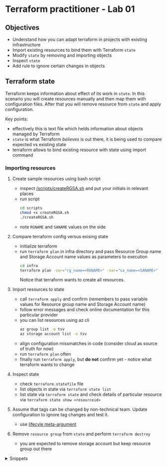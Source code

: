 # Terraform practitioner - Lab 01

## Objectives

- Understand how you can adapt terraform in projects with existing infrastructure
- Import existing resources to bind them with Terraform `state`
- Modify `state` by removing and importing objects
- Inspect `state` 
- Add rule to ignore certain changes in objects

## Terraform state

Terraform keeps information about effect of its work in `state`. 
In this scenario you will create resources manually and then map them with configuration files.
After that you will remove resource from `state` and apply configuration.

Key points:
- effectively this is text file which helds information about objects managed by Terraform
- `state` is what Terraform _believes_ is out there, it is being used to compare expected vs existing state
- terraform allows to bind existing resource with state using import command

### Importing resources
   
1. Create sample resources using bash script
    - inspect [/scripts/createRGSA.sh](./scripts/createRGSA.sh) and put your initials in relevant places
    - run script
       ```bash
       cd scripts
       chmod +x createRGSA.sh
       ./createRGSA.sh
       ```
    - note `RGNAME` and `SANAME` values on the side
  
2. Compare terraform config versus exising state
    - initialize terraform
    - run `terraform plan` in infra directory and pass Resource Group name and Storage Account name values as parameters to execution
      ```bash
      cd infra
      terraform plan -var="rg_name=<RGNAME>" -var="sa_name=<SANAME>"
      ```
      Notice that terraform wants to create all resources.

3. Import resources to state
    - call `terraform apply` and confirm (remembers to pass variable values for Resource group name and Storage Account name)
    - follow error messages and check online documentation for this particular provider
    - you can list resources using az cli
      ```bash
      az group list -o tsv
      az storage account list -o tsv
      ```
    - align configuration missmatches in code (consider cloud as source of truth for now)
    - run `terraform plan` often
    - finally run `terraform apply`, but **do not** confirm yet - notice what terraform wants to change

4. Inspect state
    - check `terraform.statefile` file
    - list objects in state via `terraform state list`
    - list state via `terraform state` and check details of particular resource via `terraform state show <resourceid>`

5. Assume that tags can be changed by non-technical team. Update configuration to ignore tag changes and test it.
    - use [lifecyle meta-argument](https://developer.hashicorp.com/terraform/language/meta-arguments/lifecycle)
  
6. Remove `resource group` from `state` and perform `terraform destroy`
    - you are expected to remove storage account but keep resource group out there

<details>
<summary>Snippets</summary>
terraform import module.rg.azurerm_resource_group.rg /subscriptions/[subscription-id]/resourceGroups/[rg-name]

terraform import module.storageaccount.azurerm_storage_account.sa /subscriptions/[subscription-id]/resourceGroups/[rg-name]/providers/Microsoft.Storage/storageAccounts/[sa-name]
</details>